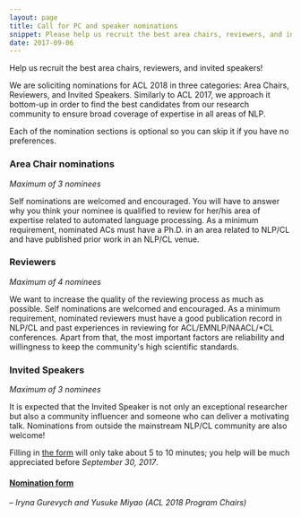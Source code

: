 ```yaml
---
layout: page
title: Call for PC and speaker nominations
snippet: Please help us recruit the best area chairs, reviewers, and invited speakers
date: 2017-09-06
---
```


Help us recruit the best area chairs, reviewers, and invited 
speakers!

We are soliciting nominations for ACL 2018 in three categories: Area 
Chairs, Reviewers, and Invited Speakers. Similarly to ACL 2017, we 
approach it bottom-up in order to find the best candidates from our 
research community to ensure broad coverage of expertise in all areas of 
NLP.

Each of the nomination sections is optional so you can skip it if you 
have no preferences.

### Area Chair nominations

*Maximum of 3 nominees*

Self nominations are welcomed and encouraged. You will have to answer 
why you think your nominee is qualified to review for her/his area of 
expertise related to automated language processing. As a minimum 
requirement, nominated ACs must have a Ph.D. in an area related to 
NLP/CL and have published prior work in an NLP/CL venue.

### Reviewers

*Maximum of 4 nominees*

We want to increase the quality of the reviewing process as much as 
possible. Self nominations are welcomed and encouraged. As a minimum 
requirement, nominated reviewers must have a good publication record in 
NLP/CL and past experiences in reviewing for ACL/EMNLP/NAACL/*CL 
conferences. Apart from that, the most important factors are reliability 
and willingness to keep the community's high scientific standards.

### Invited Speakers

*Maximum of 3 nominees*

It is expected that the Invited Speaker is not only an exceptional 
researcher but also a community influencer and someone who can deliver a 
motivating talk. Nominations from outside the mainstream NLP/CL 
community are also welcome!

Filling in [the form][nomform] will only take about 5 to 10 minutes; you help will be 
much appreciated before *September 30, 2017*.

#### [Nomination form][nomform]

[nomform]: https://docs.google.com/forms/d/e/1FAIpQLSevxUeABBVPuhe7tr6DsSa4PT5Y9gYa9Mq6kVlpTchxfAUdAQ/viewform?usp=sf_link

– *Iryna Gurevych and Yusuke Miyao (ACL 2018 Program Chairs)*
